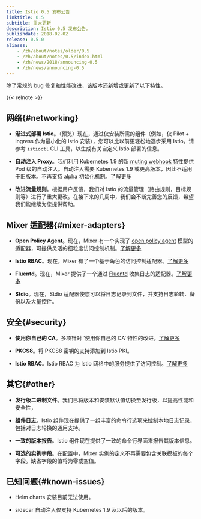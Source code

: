 ```yaml
---
title: Istio 0.5 发布公告
linktitle: 0.5
subtitle: 重大更新
description: Istio 0.5 发布公告。
publishdate: 2018-02-02
release: 0.5.0
aliases:
    - /zh/about/notes/older/0.5
    - /zh/about/notes/0.5/index.html
    - /zh/news/2018/announcing-0.5
    - /zh/news/announcing-0.5
---
```


除了常规的 bug 修复和性能改进，该版本还新增或更新了以下特性。

{{< relnote >}}

## 网络{#networking}

- **渐进式部署 Istio**。（预览）现在，通过仅安装所需的组件（例如，仅 Pilot + Ingress 作为最小化的 Istio 安装），您可以比以前更轻松地逐步采用 Istio。请参考 `istioctl` CLI 工具，以生成有关自定义 Istio 部署的信息。

- **自动注入 Proxy**。我们利用 Kubernetes 1.9 的新 [muting webhook 特性](https://github.com/kubernetes/kubernetes/blob/master/CHANGELOG/CHANGELOG-1.9.md#api-machinery)提供 Pod 级的自动注入。自动注入需要 Kubernetes 1.9 或更高版本，因此不适用于旧版本。不再支持 alpha 初始化机制。[了解更多](/zh/docs/setup/additional-setup/sidecar-injection/#automatic-sidecar-injection)

- **改进流量规则**。根据用户反馈，我们对 Istio 的流量管理（路由规则，目标规则等）进行了重大更改。在接下来的几周中，我们会不断完善您的反馈，希望我们能继续为您提供帮助。

## Mixer 适配器{#mixer-adapters}

- **Open Policy Agent**。现在，Mixer 有一个实现了 [open policy agent](https://www.openpolicyagent.org) 模型的适配器，可提供灵活的细粒度访问控制机制。[了解更多](https://docs.google.com/document/d/1U2XFmah7tYdmC5lWkk3D43VMAAQ0xkBatKmohf90ICA)

- **Istio RBAC**。现在，Mixer 有了一个基于角色的访问控制适配器。[了解更多](/zh/docs/concepts/security/#authorization)

- **Fluentd**。现在，Mixer 提供了一个通过 [Fluentd](https://www.fluentd.org) 收集日志的适配器。[了解更多](/zh/docs/tasks/observability/logs/fluentd/)

- **Stdio**。现在，Stdio 适配器使您可以将日志记录到文件，并支持日志轮转、备份以及大量控件。

## 安全{#security}

- **使用你自己的 CA**。多项针对 ‘使用你自己的 CA’ 特性的改进。[了解更多](/zh/docs/tasks/security/citadel-config/plugin-ca-cert/)

- **PKCS8**。将 PKCS8 密钥的支持添加到 Istio PKI。

- **Istio RBAC**。Istio RBAC 为 Istio 网格中的服务提供了访问控制。[了解更多](/zh/docs/concepts/security/#authorization)

## 其它{#other}

- **发行版二进制文件**。我们已将版本和安装默认值切换至发行版，以提高性能和安全性，

- **组件日志**。Istio 组件现在提供了一组丰富的命令行选项来控制本地日志记录，包括对日志轮换的通用支持。

- **一致的版本报告**。Istio 组件现在提供了一致的命令行界面来报告其版本信息。

- **可选的实例字段**。在配置中，Mixer 实例的定义不再需要包含关联模板的每个字段。缺省字段的值将为零或空值。

## 已知问题{#known-issues}

- Helm charts 安装目前无法使用。

- sidecar 自动注入仅支持 Kubernetes 1.9 及以后的版本。
